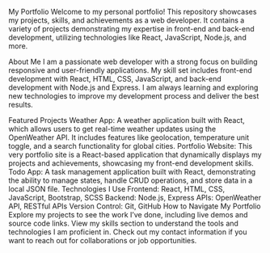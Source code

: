 My Portfolio
Welcome to my personal portfolio! This repository showcases my projects, skills, and achievements as a web developer. It contains a variety of projects demonstrating my expertise in front-end and back-end development, utilizing technologies like React, JavaScript, Node.js, and more.

About Me
I am a passionate web developer with a strong focus on building responsive and user-friendly applications. My skill set includes front-end development with React, HTML, CSS, JavaScript, and back-end development with Node.js and Express. I am always learning and exploring new technologies to improve my development process and deliver the best results.

Featured Projects
Weather App: A weather application built with React, which allows users to get real-time weather updates using the OpenWeather API. It includes features like geolocation, temperature unit toggle, and a search functionality for global cities.
Portfolio Website: This very portfolio site is a React-based application that dynamically displays my projects and achievements, showcasing my front-end development skills.
Todo App: A task management application built with React, demonstrating the ability to manage states, handle CRUD operations, and store data in a local JSON file.
Technologies I Use
Frontend: React, HTML, CSS, JavaScript, Bootstrap, SCSS
Backend: Node.js, Express
APIs: OpenWeather API, RESTful APIs
Version Control: Git, GitHub
How to Navigate My Portfolio
Explore my projects to see the work I’ve done, including live demos and source code links.
View my skills section to understand the tools and technologies I am proficient in.
Check out my contact information if you want to reach out for collaborations or job opportunities.